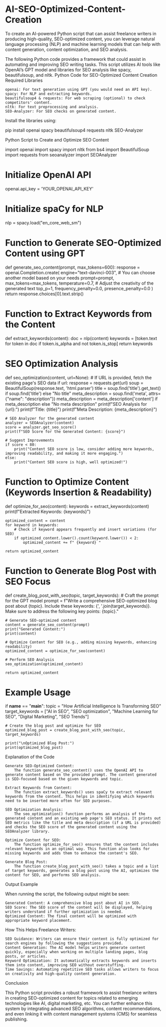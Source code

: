 # AI-SEO-Optimized-Content-Creation
To create an AI-powered Python script that can assist freelance writers in producing high-quality, SEO-optimized content, you can leverage natural language processing (NLP) and machine learning models that can help with content generation, content optimization, and SEO analysis.

The following Python code provides a framework that could assist in automating and improving SEO writing tasks. This script utilizes AI tools like OpenAI’s GPT model and libraries for SEO analysis like spacy, beautifulsoup, and nltk.
Python Code for SEO-Optimized Content Creation
Required Libraries

    openai: For text generation using GPT (you would need an API key).
    spacy: For NLP and extracting keywords.
    beautifulsoup4 & requests: For web scraping (optional) to check competitors' content.
    nltk: For text preprocessing and analysis.
    SEO-Analyzer: For SEO checks on generated content.

Install the libraries using:

pip install openai spacy beautifulsoup4 requests nltk SEO-Analyzer

Python Script to Create and Optimize SEO Content

import openai
import spacy
import nltk
from bs4 import BeautifulSoup
import requests
from seoanalyzer import SEOAnalyzer

# Initialize OpenAI API
openai.api_key = 'YOUR_OPENAI_API_KEY'

# Initialize spaCy for NLP
nlp = spacy.load("en_core_web_sm")

# Function to Generate SEO-Optimized Content using GPT
def generate_seo_content(prompt, max_tokens=600):
    response = openai.Completion.create(
        engine="text-davinci-003",  # You can choose another model based on your needs
        prompt=prompt,
        max_tokens=max_tokens,
        temperature=0.7,  # Adjust the creativity of the generated text
        top_p=1,
        frequency_penalty=0.0,
        presence_penalty=0.0
    )
    return response.choices[0].text.strip()

# Function to Extract Keywords from the Content
def extract_keywords(content):
    doc = nlp(content)
    keywords = [token.text for token in doc if token.is_alpha and not token.is_stop]
    return keywords

# SEO Optimization Analysis
def seo_optimization(content, url=None):
    # If URL is provided, fetch the existing page's SEO data
    if url:
        response = requests.get(url)
        soup = BeautifulSoup(response.text, 'html.parser')
        title = soup.find('title').get_text() if soup.find('title') else "No title"
        meta_description = soup.find('meta', attrs={"name": "description"})
        meta_description = meta_description['content'] if meta_description else "No meta description"
        print(f"SEO Analysis for {url}:")
        print(f"Title: {title}")
        print(f"Meta Description: {meta_description}")
        
    # SEO Analyzer for the generated content
    analyzer = SEOAnalyzer(content)
    score = analyzer.get_seo_score()
    print(f"SEO Score for the Generated Content: {score}")
    
    # Suggest Improvements
    if score < 80:
        print("Content SEO score is low, consider adding more keywords, improving readability, and making it more engaging.")
    else:
        print("Content SEO score is high, well optimized!")

# Function to Optimize Content (Keywords Insertion & Readability)
def optimize_for_seo(content):
    keywords = extract_keywords(content)
    print(f"Extracted Keywords: {keywords}")
    
    optimized_content = content
    for keyword in keywords:
        # Check if keyword appears frequently and insert variations (for SEO)
        if optimized_content.lower().count(keyword.lower()) < 2:
            optimized_content += f" {keyword} "
    
    return optimized_content

# Function to Generate Blog Post with SEO Focus
def create_blog_post_with_seo(topic, target_keywords):
    # Craft the prompt for the GPT model
    prompt = f"Write a comprehensive SEO-optimized blog post about {topic}. Include these keywords: {', '.join(target_keywords)}. Make sure to address the following key points: {topic}."

    # Generate SEO-optimized content
    content = generate_seo_content(prompt)
    print("Generated Content:")
    print(content)

    # Optimize Content for SEO (e.g., adding missing keywords, enhancing readability)
    optimized_content = optimize_for_seo(content)
    
    # Perform SEO Analysis
    seo_optimization(optimized_content)
    
    return optimized_content

# Example Usage
if __name__ == "__main__":
    topic = "How Artificial Intelligence Is Transforming SEO"
    target_keywords = ["AI in SEO", "SEO optimization", "Machine Learning for SEO", "Digital Marketing", "SEO Trends"]
    
    # Create the blog post and optimize for SEO
    optimized_blog_post = create_blog_post_with_seo(topic, target_keywords)

    print("\nOptimized Blog Post:")
    print(optimized_blog_post)

Explanation of the Code

    Generate SEO-Optimized Content:
        The function generate_seo_content() uses the OpenAI API to generate content based on the provided prompt. The content generated is SEO-focused based on the given keywords and topic.

    Extract Keywords from Content:
        The function extract_keywords() uses spaCy to extract relevant keywords from the content. This helps in identifying which keywords need to be inserted more often for SEO purposes.

    SEO Optimization Analysis:
        The seo_optimization() function performs an analysis of the generated content and an existing web page's SEO status. It prints out SEO metrics like the title and meta description (if a URL is provided) and checks the SEO score of the generated content using the SEOAnalyzer library.

    Optimize Content for SEO:
        The function optimize_for_seo() ensures that the content includes relevant keywords in an optimal way. This function also looks for missing keywords and adds them to enhance the content's SEO.

    Generate Blog Post:
        The function create_blog_post_with_seo() takes a topic and a list of target keywords, generates a blog post using the AI, optimizes the content for SEO, and performs SEO analysis.

Output Example

When running the script, the following output might be seen:

    Generated Content: A comprehensive blog post about AI in SEO.
    SEO Score: The SEO score of the content will be displayed, helping writers understand if further optimization is needed.
    Optimized Content: The final content will be optimized with appropriate keyword placement.

How This Helps Freelance Writers:

    SEO Guidance: Writers can ensure their content is fully optimized for search engines by following the suggestions provided.
    Content Generation: The AI model helps writers generate content quickly, especially when working on multiple landing pages, blog posts, or articles.
    Keyword Optimization: It automatically extracts keywords and inserts them into content, improving SEO without overstuffing.
    Time Savings: Automating repetitive SEO tasks allows writers to focus on creativity and high-quality content generation.

Conclusion

This Python script provides a robust framework to assist freelance writers in creating SEO-optimized content for topics related to emerging technologies like AI, digital marketing, etc. You can further enhance this system by integrating advanced SEO algorithms, content recommendations, and even linking it with content management systems (CMS) for seamless publishing.
